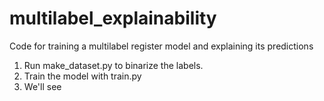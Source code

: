 # multilabel_explainability
Code for training a multilabel register model and explaining its predictions

1. Run make_dataset.py to binarize the labels. 
2. Train the model with train.py
3. We'll see
